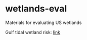 # wetlands-eval

Materials for evaluating US wetlands

Gulf tidal wetland risk: [link](https://tbep-tech.github.io/wetlands-eval/tidalrisk)
